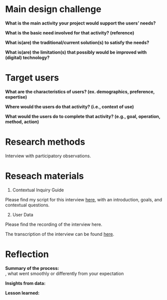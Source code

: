 # Main design challenge 
**What is the main activity your project would support the users’ needs?**


**What is the basic need involved for that activity? (reference)**


**What is(are) the traditional/current solution(s) to satisfy the needs?**


**What is(are) the limitation(s) that possibly would be improved with (digital) technology?**



# Target users 
**What are the characteristics of users? (ex. demographics, preference, expertise)**


**Where would the users do that activity? (i.e., context of use)**


**What would the users do to complete that activity? (e.g., goal, operation, method, action)**



# Research methods
Interview with participatory observations. 

# Reseach materials
1. Contextual Inquiry Guide

Please find my script for this interview [here](https://docs.google.com/document/d/1JujXI-EyOEfuMQuPuVmiNPoHaHSJq7R0ZTP7_TqeCwY/edit), with an introduction, goals, and contextual questions.

2. User Data

Please find the recording of the interview here.

The transcription of the interview can be found [here](https://docs.google.com/document/d/1kCX4qJlN3C8rJi_rZ02vSnyhqhgrLoN-rdPo6A5VsXQ/edit).

# Reflection

**Summary of the process:**       
, what went smoothly or differently from your expectation

**Insights from data:**

**Lesson learned:**




